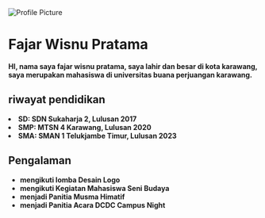 <!DOCTYPE html>
<html lang="id">
<body>
    <div class="header">
        <img src="/public/profile.jpg" alt="Profile Picture">
        <h1>Fajar Wisnu Pratama</h1>
    </div>
    <div class="contain">
        <div class="about me">
            <p><strong> HI, nama saya fajar wisnu pratama, saya lahir dan besar di kota karawang, saya merupakan mahasiswa di universitas buana perjuangan karawang. </p>
        <div class="Education">
            <h2>riwayat pendidikan</h2>
            <li><strong>SD:</strong> SDN Sukaharja 2, Lulusan 2017</li>
            <li><strong>SMP:</strong> MTSN 4 Karawang, Lulusan 2020</li>
            <li><strong>SMA:</strong> SMAN 1 Telukjambe Timur, Lulusan 2023</li>
        </div>
        <div class="experience">
            <h2>Pengalaman</h2>
            <ul>
                <li>mengikuti lomba Desain Logo</li>
                <li>mengikuti Kegiatan Mahasiswa Seni Budaya</li>
                <li>menjadi Panitia Musma Himatif</li>
                <li>menjadi Panitia Acara DCDC Campus Night</li>
            </ul>
        </div>
</body>
</html>
